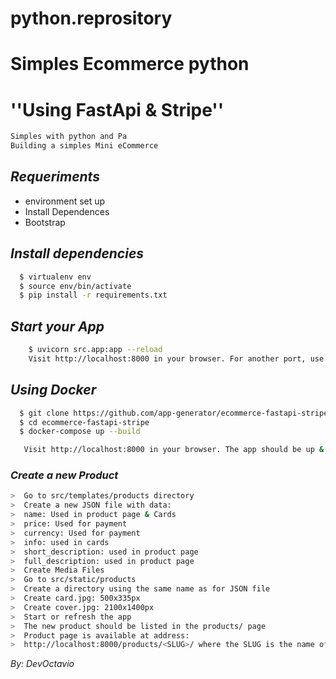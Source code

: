 # python.reprository
# Simples Ecommerce python 


# ''Using FastApi & Stripe'' 
```sh
Simples with python and Pa 
Building a simples Mini eCommerce
```
## _Requeriments_
-   environment set up
-   Install Dependences
-   Bootstrap
## _Install dependencies_
  ```sh
    $ virtualenv env
    $ source env/bin/activate
    $ pip install -r requirements.txt
```
## _Start your App_
```sh
    $ uvicorn src.app:app --reload
    Visit http://localhost:8000 in your browser. For another port, use --port 8099 directive.
```
## _Using Docker_
  ```sh
    $ git clone https://github.com/app-generator/ecommerce-fastapi-stripe.git
    $ cd ecommerce-fastapi-stripe
    $ docker-compose up --build 
```
 ```sh
    Visit http://localhost:8000 in your browser. The app should be up & running.
```
### _Create a new Product_
```sh
>  Go to src/templates/products directory
>  Create a new JSON file with data:
>  name: Used in product page & Cards
>  price: Used for payment
>  currency: Used for payment
>  info: used in cards
>  short_description: used in product page
>  full_description: used in product page
>  Create Media Files
>  Go to src/static/products
>  Create a directory using the same name as for JSON file
>  Create card.jpg: 500x335px
>  Create cover.jpg: 2100x1400px
>  Start or refresh the app
>  The new product should be listed in the products/ page
>  Product page is available at address:
>  http://localhost:8000/products/<SLUG>/ where the SLUG is the name of the JSON file
```
_By: DevOctavio_
